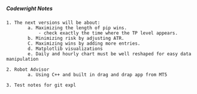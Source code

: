 ##### Codewright Notes
    1. The next versions will be about: 
            a. Maximizing the length of pip wins. 
                - check exactly the time where the TP level appears. 
            b. Minimizing risk by adjusting ATR. 
            C. Maximizing wins by adding more entries.
            d. Matplotlib visualizations
            e. Daily and hourly chart must be well reshaped for easy data manipulation

    2. Robot Advisor
            a. Using C++ and built in drag and drap app from MT5

    3. Test notes for git expl